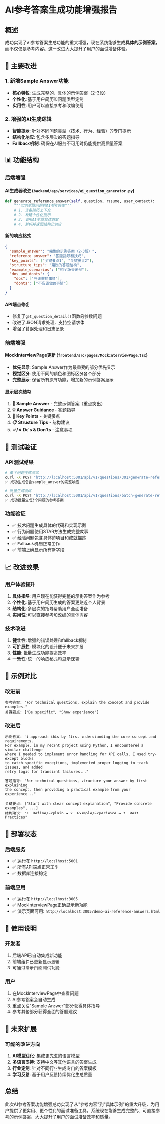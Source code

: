 # AI参考答案生成功能增强报告

## 概述

成功实现了AI参考答案生成功能的重大增强，现在系统能够生成**具体的示例答案**，而不仅仅是参考内容。这一改进大大提升了用户的面试准备体验。

## 🚀 主要改进

### 1. 新增Sample Answer功能
- **核心特性**: 生成完整的、具体的示例答案（2-3段）
- **个性化**: 基于用户简历和问题类型定制
- **实用性**: 用户可以直接参考和改编使用

### 2. 增强的AI生成逻辑
- **智能提示**: 针对不同问题类型（技术、行为、经验）的专门提示
- **结构化响应**: 包含多层次的答题指导
- **Fallback机制**: 确保在AI服务不可用时仍能提供高质量答案

## 📊 功能结构

### 后端增强

#### AI生成器改进 (`backend/app/services/ai_question_generator.py`)
```python
def generate_reference_answer(self, question, resume, user_context):
    """实时生成问题的AI参考答案"""
    # 1. 准备简历上下文
    # 2. 构建个性化提示
    # 3. 调用AI生成具体答案
    # 4. 解析并返回结构化响应
```

#### 新的响应格式
```json
{
  "sample_answer": "完整的示例答案（2-3段）",
  "reference_answer": "答题指导和技巧",
  "key_points": ["关键要点1", "关键要点2"],
  "structure_tips": "建议的答题结构",
  "example_scenarios": ["相关场景示例"],
  "dos_and_donts": {
    "dos": ["应该做的事情"],
    "donts": ["不应该做的事情"]
  }
}
```

#### API端点修复
- 修复了`get_question_detail()`函数的参数问题
- 改进了JSON请求处理，支持空请求体
- 增强了错误处理和日志记录

### 前端增强

#### MockInterviewPage更新 (`frontend/src/pages/MockInterviewPage.tsx`)
- **优先显示**: Sample Answer作为最重要的部分优先显示
- **视觉区分**: 使用不同的颜色和图标区分各个部分
- **完整展示**: 保留所有原有功能，增加新的示例答案展示

#### 显示层次结构
1. **📝 Sample Answer** - 完整示例答案（重点突出）
2. **💡 Answer Guidance** - 答题指导
3. **🎯 Key Points** - 关键要点
4. **📋 Structure Tips** - 结构建议
5. **✓/✗ Do's & Don'ts** - 注意事项

## 🧪 测试验证

### API测试结果
```bash
# 单个问题生成测试
curl -X POST "http://localhost:5001/api/v1/questions/301/generate-reference"
✅ 成功生成包含sample_answer的完整响应

# 批量生成测试
curl -X POST "http://localhost:5001/api/v1/questions/batch-generate-references"
✅ 成功批量生成3个问题的参考答案
```

### 功能验证
- ✅ 技术问题生成具体的代码和实现示例
- ✅ 行为问题使用STAR方法生成完整故事
- ✅ 经验问题包含具体的项目和成就描述
- ✅ Fallback机制正常工作
- ✅ 前端正确显示所有新字段

## 📈 改进效果

### 用户体验提升
1. **具体指导**: 用户现在能获得完整的示例答案作为参考
2. **个性化**: 基于用户简历生成的答案更贴近个人背景
3. **结构化**: 多层次的指导帮助用户全面准备
4. **实用性**: 可以直接参考和改编的具体内容

### 技术改进
1. **健壮性**: 增强的错误处理和fallback机制
2. **可扩展性**: 模块化的设计便于未来扩展
3. **性能**: 批量生成功能提高效率
4. **一致性**: 统一的响应格式和显示逻辑

## 🎯 示例对比

### 改进前
```
参考答案: "For technical questions, explain the concept and provide examples."
关键要点: ["Be specific", "Show experience"]
```

### 改进后
```
示例答案: "I approach this by first understanding the core concept and requirements. 
For example, in my recent project using Python, I encountered a similar challenge 
where I needed to implement error handling for API calls. I used try-except blocks 
to catch specific exceptions, implemented proper logging to track issues, and added 
retry logic for transient failures..."

答题指导: "For technical questions, structure your answer by first explaining 
the concept, then providing a practical example from your experience..."

关键要点: ["Start with clear concept explanation", "Provide concrete examples", ...]
结构建议: "1. Define/Explain → 2. Example/Experience → 3. Best Practices"
```

## 🚀 部署状态

### 后端服务
- ✅ 运行在 `http://localhost:5001`
- ✅ 所有API端点正常工作
- ✅ 数据库连接稳定

### 前端应用
- ✅ 运行在 `http://localhost:3005`
- ✅ MockInterviewPage正确显示新功能
- ✅ 演示页面可用: `http://localhost:3005/demo-ai-reference-answers.html`

## 📝 使用说明

### 开发者
1. 后端API已自动集成新功能
2. 前端组件已更新显示逻辑
3. 可通过演示页面测试功能

### 用户
1. 在MockInterviewPage中查看问题
2. AI参考答案会自动生成
3. 重点关注"Sample Answer"部分获得具体指导
4. 参考其他部分获得全面的答题建议

## 🔮 未来扩展

### 可能的改进方向
1. **AI模型优化**: 集成更先进的语言模型
2. **多语言支持**: 支持中文等其他语言的答案生成
3. **行业定制**: 针对不同行业生成专门的答案模板
4. **学习反馈**: 基于用户反馈持续优化生成质量

## 总结

此次AI参考答案功能增强成功实现了从"参考内容"到"具体示例"的重大升级，为用户提供了更实用、更个性化的面试准备工具。系统现在能够生成完整的、可直接参考的示例答案，大大提升了用户的面试准备效率和质量。 